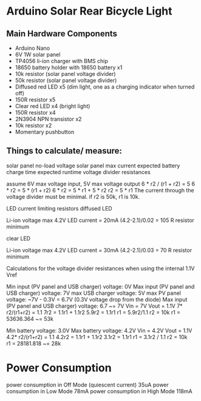# Arduino Solar Rear Bicycle Light 
## Main Hardware Components
- Arduino Nano
- 6V 1W solar panel 
- TP4056 li-ion charger with BMS chip 
- 18650 battery holder with 18650 battery x1  
- 10k resistor (solar panel voltage divider)
- 50k resistor (solar panel voltage divider) 
- Diffused red LED x5 (dim light, one as a charging indicator when turned off)
- 150R resistor x5
- Clear red LED x4 (bright light) 
- 150R resistor x4
- 2N3904 NPN transistor x2
- 10k resistor x2
- Momentary pushbutton 

## Things to calculate/ measure: 
solar panel no-load voltage 
solar panel max current
expected battery charge time 
expected runtime 
voltage divider resistances 

assume 6V max voltage input, 5V max voltage output 
6 * r2 / (r1 + r2) = 5 
6 * r2 = 5 * (r1 + r2)
6 * r2 = 5 * r1 + 5 * r2 
r2 = 5 * r1 
The current through the voltage divider must be minimal. 
if r2 is 50k, r1 is 10k.

LED current limiting resistors 
diffused LED 

Li-ion voltage max 4.2V 
LED current = 20mA
(4.2-2.1)/0.02 = 105 R resistor minimum

clear LED

Li-ion voltage max 4.2V 
LED current = 30mA
(4.2-2.1)/0.03 = 70 R resistor minimum

Calculations for the voltage divider resistances when using the internal 1.1V Vref 

Min input (PV panel and USB charger) voltage: 0V
Max input (PV panel and USB charger) voltage: 7V
max USB charger voltage: 5V
max PV panel voltage: ~7V - 0.3V = 6.7V (0.3V voltage drop from the diode)
Max input (PV panel and USB charger) voltage: 6.7 ~= 7V
Vin = 7V 
Vout = 1.1V
7* r2/(r1+r2) = 1.1
7r2 = 1.1r1 + 1.1r2 
5.9r2 = 1.1r1 
r1 = 5.9r2/1.1
r2 = 10k 
r1 = 53636.364 ~= 53k 

Min battery voltage: 3.0V
Max battery voltage: 4.2V
Vin = 4.2V
Vout = 1.1V
4.2* r2/(r1+r2) = 1.1 
4.2r2 = 1.1r1 + 1.1r2 
3.1r2 = 1.1r1
r1 = 3.1r2 / 1.1 
r2 = 10k  
r1 = 28181.818 ~= 28k 

# Power Consumption 
power consumption in Off Mode (quiescent current) 35uA
power consumption in Low Mode 78mA
power consumption in High Mode 118mA
